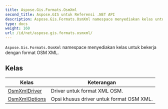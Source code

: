 ```yaml
---
title: Aspose.Gis.Formats.OsmXml
second_title: Aspose.GIS untuk Referensi .NET API
description: Aspose.Gis.Formats.OsmXml namespace menyediakan kelas untuk bekerja dengan format OSM XML.
type: docs
weight: 160
url: /id/net/aspose.gis.formats.osmxml/
---
```

`Aspose.Gis.Formats.OsmXml` namespace menyediakan kelas untuk bekerja dengan format OSM XML.

## Kelas

| Kelas | Keterangan |
| --- | --- |
| [OsmXmlDriver](./osmxmldriver/) | Driver untuk format XML OSM. |
| [OsmXmlOptions](./osmxmloptions/) | Opsi khusus driver untuk format OSM XML. |


